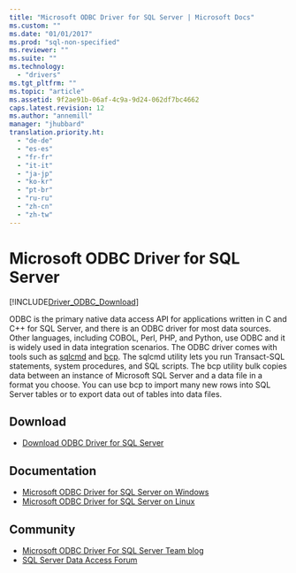 ```yaml
---
title: "Microsoft ODBC Driver for SQL Server | Microsoft Docs"
ms.custom: ""
ms.date: "01/01/2017"
ms.prod: "sql-non-specified"
ms.reviewer: ""
ms.suite: ""
ms.technology: 
  - "drivers"
ms.tgt_pltfrm: ""
ms.topic: "article"
ms.assetid: 9f2ae91b-06af-4c9a-9d24-062df7bc4662
caps.latest.revision: 12
ms.author: "annemill"
manager: "jhubbard"
translation.priority.ht: 
  - "de-de"
  - "es-es"
  - "fr-fr"
  - "it-it"
  - "ja-jp"
  - "ko-kr"
  - "pt-br"
  - "ru-ru"
  - "zh-cn"
  - "zh-tw"
---
```

# Microsoft ODBC Driver for SQL Server
[!INCLUDE[Driver_ODBC_Download](../../connect/odbc/linux/includes)]

ODBC is the primary native data access API for applications written in C and C++ for SQL Server, and there is an ODBC driver for most data sources. Other languages, including COBOL, Perl, PHP, and Python, use ODBC and it is widely used in data integration scenarios. The ODBC driver comes with tools such as  [sqlcmd](https://msdn.microsoft.com/library/ms162773.aspx) and  [bcp](https://msdn.microsoft.com/library/ms162802.aspx). The sqlcmd utility lets you run Transact-SQL statements, system procedures, and SQL scripts. The bcp utility bulk copies data between an instance of Microsoft SQL Server and a data file in a format you choose. You can use bcp to import many new rows into SQL Server tables or to export data out of tables into data files.  
  
## Download  
* [Download ODBC Driver for SQL Server](../../connect/odbc/download-odbc-driver-for-sql-server.md)  
  
## Documentation  
  
* [Microsoft ODBC Driver for SQL Server on Windows](../../connect/odbc/windows/microsoft-odbc-driver-for-sql-server-on-windows.md)  
* [Microsoft ODBC Driver for SQL Server on Linux](../../connect/odbc/linux/microsoft-odbc-driver-for-sql-server-on-linux.md)  
  
## Community  
* [Microsoft ODBC Driver For SQL Server Team blog](http://blogs.msdn.com/sqlnativeclient/default.aspx)  
* [SQL Server Data Access Forum](http://social.technet.microsoft.com/Forums/en/sqldataaccess/threads)  
  
